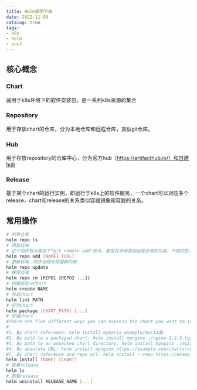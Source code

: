 ```yaml
---
title: Helm简明手册
date: 2022-11-09
catalog: true
tags:
- k8s
- helm
- cncf
---
```


## 核心概念
### Chart
适用于k8s环境下的软件安装包，是一系列k8s资源的集合
### Repository
用于存放chart的仓库，分为本地仓库和远程仓库，类似git仓库。
### Hub
用于存放repository的仓库中心，分为官方hub（https://artifacthub.io/）和自建hub
### Release
基于某个chart的运行实例，即运行于k8s上的软件服务，一个chart可以对应多个release，chart和release的关系类似容器镜像和容器的关系。
## 常用操作
```bash
# 列举仓库
helm repo ls
# 添加仓库
# 这个动作有点类似于"git remote add"命令，都是在本地添加远程仓库的引用，不同的是，git需要额外执行"git fetch"命令拉取远程仓库的内容，而helm则是在执行完添加命令后直接同步远程仓库内容
helm repo add [NAME] [URL]
# 更新仓库，同步远程仓库最新内容
helm repo update
# 移除仓库
helm repo rm [REPO1 [REPO2 ...]]
# 创建自定义chart
helm create NAME
# 验证chart
helm lint PATH
# 打包chart
helm package [CHART_PATH] [...]
# 安装chart
#There are five different ways you can express the chart you want to install:
#
#1. By chart reference: helm install mymaria example/mariadb
#2. By path to a packaged chart: helm install mynginx ./nginx-1.2.3.tgz
#3. By path to an unpacked chart directory: helm install mynginx ./nginx
#4. By absolute URL: helm install mynginx https://example.com/charts/nginx-1.2.3.tgz
#5. By chart reference and repo url: helm install --repo https://example.com/charts/ mynginx nginx
helm install [NAME] [CHART]
# 查看release
helm ls
# 卸载release
helm uninstall RELEASE_NAME [...]
```



